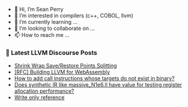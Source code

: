 - 👋 Hi, I’m Sean Perry
- 👀 I’m interested in compilers (c++, COBOL, llvm)
- 🌱 I’m currently learning ...
- 💞️ I’m looking to collaborate on ...
- 📫 How to reach me ...

<!---
s66perry/s66perry is a ✨ special ✨ repository because its `README.md` (this file) appears on your GitHub profile.
You can click the Preview link to take a look at your changes.
--->
### 📕 Latest LLVM Discourse Posts

<!-- DISCOURSE-LLVM:START -->
- [Shrink Wrap Save/Restore Points Splitting](https://discourse.llvm.org/t/shrink-wrap-save-restore-points-splitting/83581?page=2#post_21)
- [[RFC] Building LLVM for WebAssembly](https://discourse.llvm.org/t/rfc-building-llvm-for-webassembly/79073?page=3#post_59)
- [How to add call instructions whose targets do not exist in binary?](https://discourse.llvm.org/t/how-to-add-call-instructions-whose-targets-do-not-exist-in-binary/88109#post_5)
- [Does synthetic IR like massive_N1e6.ll have value for testing register allocation performance?](https://discourse.llvm.org/t/does-synthetic-ir-like-massive-n1e6-ll-have-value-for-testing-register-allocation-performance/88215#post_1)
- [Write only reference](https://discourse.llvm.org/t/write-only-reference/88187#post_5)
<!-- DISCOURSE-LLVM:END -->
